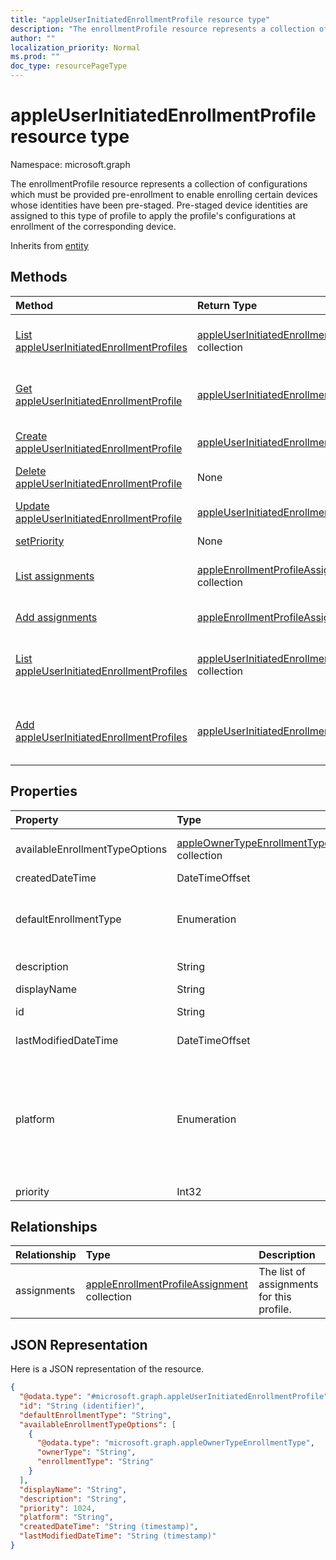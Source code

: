 ```yaml
---
title: "appleUserInitiatedEnrollmentProfile resource type"
description: "The enrollmentProfile resource represents a collection of configurations which must be provided pre-enrollment to enable enrolling certain devices whose identities have been pre-staged. Pre-staged device identities are assigned to this type of profile to apply the profile's configurations at enrollment of the corresponding device."
author: ""
localization_priority: Normal
ms.prod: ""
doc_type: resourcePageType
---
```


# appleUserInitiatedEnrollmentProfile resource type


Namespace: microsoft.graph

The enrollmentProfile resource represents a collection of configurations which must be provided pre-enrollment to enable enrolling certain devices whose identities have been pre-staged. Pre-staged device identities are assigned to this type of profile to apply the profile's configurations at enrollment of the corresponding device.


Inherits from [entity](../resources/entity.md)

## Methods
|Method|Return Type|Description|
|:---|:---|:---|
|[List appleUserInitiatedEnrollmentProfiles](../api/appleuserinitiatedenrollmentprofile-list.md)|[appleUserInitiatedEnrollmentProfile](../resources/appleuserinitiatedenrollmentprofile.md) collection|List properties and relationships of the [appleUserInitiatedEnrollmentProfile](../resources/appleuserinitiatedenrollmentprofile.md) objects.|
|[Get appleUserInitiatedEnrollmentProfile](../api/appleuserinitiatedenrollmentprofile-get.md)|[appleUserInitiatedEnrollmentProfile](../resources/appleuserinitiatedenrollmentprofile.md)|Read properties and relationships of the [appleUserInitiatedEnrollmentProfile](../resources/appleuserinitiatedenrollmentprofile.md) object.|
|[Create appleUserInitiatedEnrollmentProfile](../api/appleuserinitiatedenrollmentprofile-create.md)|[appleUserInitiatedEnrollmentProfile](../resources/appleuserinitiatedenrollmentprofile.md)|Create a new [appleUserInitiatedEnrollmentProfile](../resources/appleuserinitiatedenrollmentprofile.md) object.|
|[Delete appleUserInitiatedEnrollmentProfile](../api/appleuserinitiatedenrollmentprofile-delete.md)|None|Deletes a [appleUserInitiatedEnrollmentProfile](../resources/appleuserinitiatedenrollmentprofile.md).|
|[Update appleUserInitiatedEnrollmentProfile](../api/appleuserinitiatedenrollmentprofile-update.md)|[appleUserInitiatedEnrollmentProfile](../resources/appleuserinitiatedenrollmentprofile.md)|Update the properties of a [appleUserInitiatedEnrollmentProfile](../resources/appleuserinitiatedenrollmentprofile.md) object.|
|[setPriority](../api/appleuserinitiatedenrollmentprofile-setpriority.md)|None||
|[List assignments](../api/appleuserinitiatedenrollmentprofile-list-assignments.md)|[appleEnrollmentProfileAssignment](../resources/appleenrollmentprofileassignment.md) collection|Get the appleEnrollmentProfileAssignments from the assignments navigation property.|
|[Add assignments](../api/appleuserinitiatedenrollmentprofile-post-assignments.md)|[appleEnrollmentProfileAssignment](../resources/appleenrollmentprofileassignment.md)|Add assignments by posting to the assignments collection.|
|[List appleUserInitiatedEnrollmentProfiles](../api/intune-devices-devicemanagement-list-appleuserinitiatedenrollmentprofiles.md)|[appleUserInitiatedEnrollmentProfile](../resources/appleuserinitiatedenrollmentprofile.md) collection|Get the appleUserInitiatedEnrollmentProfiles from the appleUserInitiatedEnrollmentProfiles navigation property.|
|[Add appleUserInitiatedEnrollmentProfiles](../api/intune-devices-devicemanagement-post-appleuserinitiatedenrollmentprofiles.md)|[appleUserInitiatedEnrollmentProfile](../resources/appleuserinitiatedenrollmentprofile.md)|Add appleUserInitiatedEnrollmentProfiles by posting to the appleUserInitiatedEnrollmentProfiles collection.|

## Properties
|Property|Type|Description|
|:---|:---|:---|
|availableEnrollmentTypeOptions|[appleOwnerTypeEnrollmentType](../resources/appleownertypeenrollmenttype.md) collection|List of available enrollment type options|
|createdDateTime|DateTimeOffset|Profile creation time|
|defaultEnrollmentType|Enumeration|The default profile enrollment type. Possible values are: `unknown`, `device`, `user`.|
|description|String|Description of the profile|
|displayName|String|Name of the profile|
|id|String| Inherited from [entity](../resources/entity.md)|
|lastModifiedDateTime|DateTimeOffset|Profile last modified time|
|platform|Enumeration|The platform of the Device. Possible values are: `android`, `androidForWork`, `iOS`, `macOS`, `windowsPhone81`, `windows81AndLater`, `windows10AndLater`, `androidWorkProfile`, `unknown`.|
|priority|Int32|Priority, 0 is highest|

## Relationships
|Relationship|Type|Description|
|:---|:---|:---|
|assignments|[appleEnrollmentProfileAssignment](../resources/appleenrollmentprofileassignment.md) collection|The list of assignments for this profile.|

## JSON Representation
Here is a JSON representation of the resource.
<!-- {
  "blockType": "resource",
  "keyProperty": "id",
  "@odata.type": "microsoft.graph.appleUserInitiatedEnrollmentProfile",
  "baseType": "microsoft.graph.entity",
  "openType": false
}
-->
``` json
{
  "@odata.type": "#microsoft.graph.appleUserInitiatedEnrollmentProfile",
  "id": "String (identifier)",
  "defaultEnrollmentType": "String",
  "availableEnrollmentTypeOptions": [
    {
      "@odata.type": "microsoft.graph.appleOwnerTypeEnrollmentType",
      "ownerType": "String",
      "enrollmentType": "String"
    }
  ],
  "displayName": "String",
  "description": "String",
  "priority": 1024,
  "platform": "String",
  "createdDateTime": "String (timestamp)",
  "lastModifiedDateTime": "String (timestamp)"
}
```

